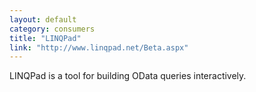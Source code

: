 ```yaml
---
layout: default
category: consumers
title: "LINQPad"
link: "http://www.linqpad.net/Beta.aspx"
---
```

LINQPad is a tool for building OData queries interactively.
